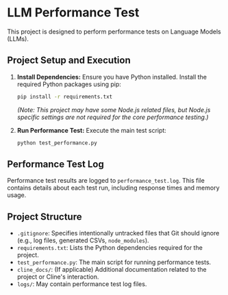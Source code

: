 # LLM Performance Test

This project is designed to perform performance tests on Language Models (LLMs).

## Project Setup and Execution

1.  **Install Dependencies:**
    Ensure you have Python installed. Install the required Python packages using pip:
    ```bash
    pip install -r requirements.txt
    ```
    *(Note: This project may have some Node.js related files, but Node.js specific settings are not required for the core performance testing.)*

2.  **Run Performance Test:**
    Execute the main test script:
    ```bash
    python test_performance.py
    ```

## Performance Test Log

Performance test results are logged to `performance_test.log`. This file contains details about each test run, including response times and memory usage.

## Project Structure

*   `.gitignore`: Specifies intentionally untracked files that Git should ignore (e.g., log files, generated CSVs, `node_modules`).
*   `requirements.txt`: Lists the Python dependencies required for the project.
*   `test_performance.py`: The main script for running performance tests.
*   `cline_docs/`: (If applicable) Additional documentation related to the project or Cline's interaction.
*   `logs/`: May contain performance test log files.
